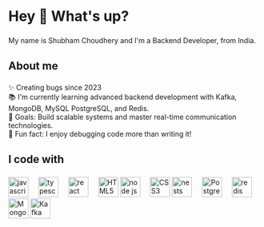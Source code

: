 <h1 align="left">Hey 👋 What's up?</h1>

###

<p align="left">My name is Shubham Choudhery and I'm a Backend Developer, from India.</p>

###

<h2 align="left">About me</h2>

###

<p align="left">
✨ Creating bugs since 2023<br>
📚 I'm currently learning advanced backend development with Kafka, MongoDB, MySQL PostgreSQL, and Redis.<br>
🎯 Goals: Build scalable systems and master real-time communication technologies.<br>
🎲 Fun fact: I enjoy debugging code more than writing it!
</p>

###

<h2 align="left">I code with</h2>

###

<div align="left">
  <img src="https://cdn.jsdelivr.net/gh/devicons/devicon/icons/javascript/javascript-original.svg" height="40" alt="javascript logo"  />
  <img width="12" />
  <img src="https://cdn.jsdelivr.net/gh/devicons/devicon/icons/typescript/typescript-original.svg" height="40" alt="typescript logo"  />
  <img width="12" />
  <img src="https://cdn.jsdelivr.net/gh/devicons/devicon/icons/react/react-original.svg" height="40" alt="react logo"  />
  <img width="12" />
<img src="https://cdn.jsdelivr.net/gh/devicons/devicon/icons/html5/html5-original.svg" height="40" alt="HTML5 logo" />
  <img src="https://cdn.jsdelivr.net/gh/devicons/devicon/icons/nodejs/nodejs-original.svg" height="40" alt="node js logo"  />
  <img width="12" />
<img src="https://cdn.jsdelivr.net/gh/devicons/devicon/icons/css3/css3-original.svg" height="40" alt="CSS3 logo" />
  <img src="https://cdn.jsdelivr.net/gh/devicons/devicon/icons/nestjs/nestjs-original.svg" height="40" alt="nests logo"  />
  <img width="12" />
  <img src="https://cdn.jsdelivr.net/gh/devicons/devicon/icons/postgresql/postgresql-original.svg" height="40" alt="PostgreSQL logo"  />
  <img width="12" />
  <img src="https://cdn.jsdelivr.net/gh/devicons/devicon/icons/redis/redis-original.svg" height="40" alt="redis logo"  />
  <img width="12" />
  <img src="https://cdn.jsdelivr.net/gh/devicons/devicon/icons/mongodb/mongodb-original.svg" height="40" alt="MongoDB logo" />
<img src="https://cdn.jsdelivr.net/gh/devicons/devicon/icons/apachekafka/apachekafka-original.svg" height="40" alt="Kafka logo" />


</div>

###

